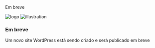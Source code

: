 Em breve



![logo](https://centralvirtual.shop/wp-content/plugins/hostinger/assets/images/logo-black.svg)
![illustration](https://centralvirtual.shop/wp-content/plugins/hostinger/assets/images/illustration.png)

### Em breve

Um novo site WordPress está sendo criado e será publicado em breve